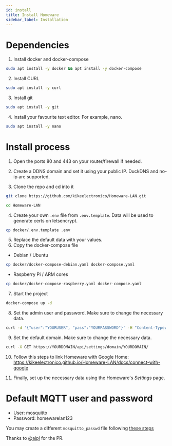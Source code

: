 ```yaml
---
id: install
title: Install Homeware
sidebar_label: Installation
---
```


# Dependencies

1. Install docker and docker-compose
```bash
sudo apt install -y docker && apt install -y docker-compose
```
2. Install CURL
```bash
sudo apt install -y curl
```
3. Install git
```bash
sudo apt install -y git
```
4. Install your favourite text editor. For example, nano.
```bash
sudo apt install -y nano
```
# Install process

1. Open the ports 80 and 443 on your router/firewall if needed.

2. Create a DDNS domain and set it using your public IP. DuckDNS and no-ip are supported.

3. Clone the repo and cd into it  
```bash
git clone https://github.com/kikeelectronico/Homeware-LAN.git
```
```bash
cd Homeware-LAN
```
4. Create your own `.env` file from `.env.template`. Data will be used to generate certs on letsencrypt.
```bash
cp docker/.env.template .env
```
5. Replace the default data with your values.
6. Copy the docker-compose file
- Debian / Ubuntu
```bash
cp docker/docker-compose-debian.yaml docker-compose.yaml
```
- Raspberry Pi / ARM cores
```bash
cp docker/docker-compose-raspberry.yaml docker-compose.yaml
```
7. Start the project
```bash
docker-compose up -d
```
8. Set the admin user and password. Make sure to change the necessary data.
```bash
curl -d '{"user":"YOURUSER", "pass":"YOURPASSWORD"}' -H "Content-Type: application/json" -X POST https://YOURDOMAIN/api/user/set/
```
9. Set the default domain. Make sure to change the necessary data.
```bash
curl -X GET https://YOURDOMAIN/api/settings/domain/YOURDOMAIN/
```
10. Follow this steps to link Homeware with Google Home: https://kikeelectronico.github.io/Homeware-LAN/docs/connect-with-google

11. Finally, set up the necessary data using the Homeware's _Settings_ page.

# Default MQTT user and password

- User: mosquitto
- Password: homewarelan123

You may create a different `mosquitto_passwd` file following [these steps](https://mosquitto.org/man/mosquitto_passwd-1.html)  

Thanks to <a href="https://github.com/ajpl" tarjet="blanck">@ajpl</a> for the PR.

